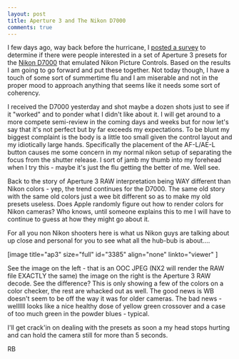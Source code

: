 ```yaml
---
layout: post
title: Aperture 3 and The Nikon D7000
comments: true
---
```

I few days ago, way back before the hurricane, I <a href="http://photo.rwboyer.com/2011/08/26/new-nikon-specific-aperture-3-product-quiz/">posted a survey</a> to determine if there were people interested in a set of Aperture 3 presets for the <a href="http://www.amazon.com/gp/product/B0042X9LC4/ref=as_li_ss_tl?ie=UTF8&amp;tag=rbde-20&amp;linkCode=as2&amp;camp=217145&amp;creative=399369&amp;creativeASIN=B0042X9LC4">Nikon D7000</a> that emulated Nikon Picture Controls. Based on the results I am going to go forward and put these together. Not today though, I have a touch of some sort of summertime flu and I am miserable and not in the proper mood to approach anything that seems like it needs some sort of coherency.

I received the D7000 yesterday and shot maybe a dozen shots just to see if it "worked" and to ponder what I didn't like about it. I will get around to a more compete semi-review in the coming days and weeks but for now let's say that it's not perfect but by far exceeds my expectations. To be blunt my biggest complaint is the body is a little too small given the control layout and my idiotically large hands. Specifically the placement of the AF-L/AE-L button causes me some concern in my normal nikon setup of separating the focus from the shutter release. I sort of jamb my thumb into my forehead when I try this - maybe it's just the flu getting the better of me. Well see.

Back to the story of Aperture 3 RAW interpretation being WAY different than Nikon colors - yep, the trend continues for the D7000. The same old story with the same old colors just a wee bit different so as to make my old presets useless. Does Apple randomly figure out how to render colors for Nikon cameras? Who knows, until someone explains this to me I will have to continue to guess at how they might go about it.

For all you non Nikon shooters here is what us Nikon guys are talking about up close and personal for you to see what all the hub-bub is about....

[image title="ap3" size="full" id="3385" align="none" linkto="viewer" ]

See the image on the left - that is an OOC JPEG (NX2 will render the RAW file EXACTLY the same) the image on the right is the Aperture 3 RAW decode. See the difference? This is only showing a few of the colors on a color checker, the rest are whacked out as well. The good news is WB doesn't seem to be off the way it was for older cameras. The bad news - wellllll looks like a nice healthy dose of yellow green crossover and a case of too much green in the powder blues - typical.

I'll get crack'in on dealing with the presets as soon a my head stops hurting and can hold the camera still for more than 5 seconds.

RB